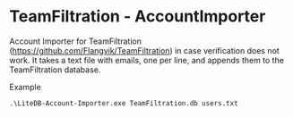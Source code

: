 # TeamFiltration - AccountImporter
Account Importer for TeamFiltration (https://github.com/Flangvik/TeamFiltration) in case verification does not work.
It takes a text file with emails, one per line, and appends them to the TeamFiltration database.

Example
```
.\LiteDB-Account-Importer.exe TeamFiltration.db users.txt
```
